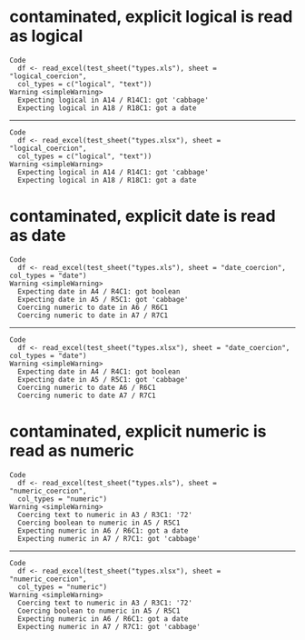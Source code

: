 # contaminated, explicit logical is read as logical

    Code
      df <- read_excel(test_sheet("types.xls"), sheet = "logical_coercion",
      col_types = c("logical", "text"))
    Warning <simpleWarning>
      Expecting logical in A14 / R14C1: got 'cabbage'
      Expecting logical in A18 / R18C1: got a date

---

    Code
      df <- read_excel(test_sheet("types.xlsx"), sheet = "logical_coercion",
      col_types = c("logical", "text"))
    Warning <simpleWarning>
      Expecting logical in A14 / R14C1: got 'cabbage'
      Expecting logical in A18 / R18C1: got a date

# contaminated, explicit date is read as date

    Code
      df <- read_excel(test_sheet("types.xls"), sheet = "date_coercion", col_types = "date")
    Warning <simpleWarning>
      Expecting date in A4 / R4C1: got boolean
      Expecting date in A5 / R5C1: got 'cabbage'
      Coercing numeric to date in A6 / R6C1
      Coercing numeric to date in A7 / R7C1

---

    Code
      df <- read_excel(test_sheet("types.xlsx"), sheet = "date_coercion", col_types = "date")
    Warning <simpleWarning>
      Expecting date in A4 / R4C1: got boolean
      Expecting date in A5 / R5C1: got 'cabbage'
      Coercing numeric to date A6 / R6C1
      Coercing numeric to date A7 / R7C1

# contaminated, explicit numeric is read as numeric

    Code
      df <- read_excel(test_sheet("types.xls"), sheet = "numeric_coercion",
      col_types = "numeric")
    Warning <simpleWarning>
      Coercing text to numeric in A3 / R3C1: '72'
      Coercing boolean to numeric in A5 / R5C1
      Expecting numeric in A6 / R6C1: got a date
      Expecting numeric in A7 / R7C1: got 'cabbage'

---

    Code
      df <- read_excel(test_sheet("types.xlsx"), sheet = "numeric_coercion",
      col_types = "numeric")
    Warning <simpleWarning>
      Coercing text to numeric in A3 / R3C1: '72'
      Coercing boolean to numeric in A5 / R5C1
      Expecting numeric in A6 / R6C1: got a date
      Expecting numeric in A7 / R7C1: got 'cabbage'

